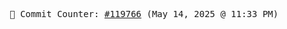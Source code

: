 <p align="center">
    <samp>
        📮 Commit Counter: <a href="https://github.com/Javascript-void0/Javascript-void0/commits/main">#119766</a> (May 14, 2025 @ 11:33 PM)
    </samp>
</p>